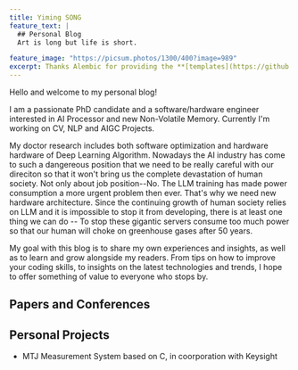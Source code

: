 ```yaml
---
title: Yiming SONG
feature_text: |
  ## Personal Blog
  Art is long but life is short.

feature_image: "https://picsum.photos/1300/400?image=989"
excerpt: Thanks Alembic for providing the **[templates](https://github.com/daviddarnes/alembic#installation)**
---
```


Hello and welcome to my personal blog!
  
I am a passionate PhD candidate and a software/hardware engineer interested in AI Processor and new Non-Volatile Memory. Currently I'm working on CV, NLP and AIGC Projects.
  
My doctor research includes both software optimization and hardware hardware of Deep Learning Algorithm. Nowadays the AI industry has come to such a dangereous position that we need to be really careful with our direciton so that it won't bring us the complete devastation of human society. Not only about job position--No. The LLM training has made power consumption a more urgent problem then ever. That's why we need new hardware architecture. Since the continuing growth of human society relies on LLM and it is impossible to stop it from developing, there is at least one thing we can do -- To stop these gigantic servers consume too much power so that our human will choke on greenhouse gases after 50 years. 
  
My goal with this blog is to share my own experiences and insights, as well as to learn and grow alongside my readers. From tips on how to improve your coding skills, to insights on the latest technologies and trends, I hope to offer something of value to everyone who stops by.
  


<!--{% include button.html text="Fork it" icon="github" link="https://github.com/ysong233" color="#0366d6" %} {% include button.html text="LinkedIN ☕️" link="https://buymeacoffee.com/daviddarnes#support" color="#f68140" %} {% include button.html text="Tweet it" icon="twitter" link="https://twitter.com/intent/tweet/?url=https://alembic.darn.es&text=Alembic%20-%20A%20Jekyll%20boilerplate%20theme&via=DavidDarnes" color="#0d94e7" %} -->

## Papers and Conferences



## Personal Projects
- MTJ Measurement System based on C, in coorporation with Keysight 



